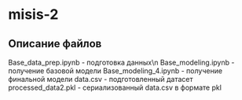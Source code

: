 # misis-2

## Описание файлов
Base_data_prep.ipynb - подготовка данных\n
Base_modeling.ipynb - получение базовой модели
Base_modeling_4.ipynb - получение финальной модели
data.csv - подготовленный датасет
processed_data2.pkl - сериализованный data.csv в формате pkl
